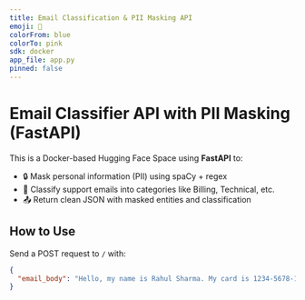 ```yaml
---
title: Email Classification & PII Masking API
emoji: 📧
colorFrom: blue
colorTo: pink
sdk: docker
app_file: app.py
pinned: false
---
```


# Email Classifier API with PII Masking (FastAPI)

This is a Docker-based Hugging Face Space using **FastAPI** to:

- 🔒 Mask personal information (PII) using spaCy + regex
- 🧠 Classify support emails into categories like Billing, Technical, etc.
- 📤 Return clean JSON with masked entities and classification

## How to Use

Send a POST request to `/` with:

```json
{
  "email_body": "Hello, my name is Rahul Sharma. My card is 1234-5678-1234-5678"
}
